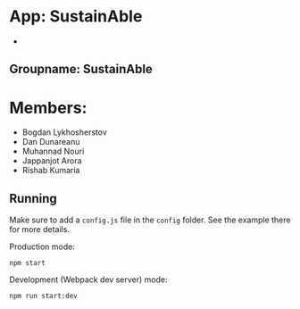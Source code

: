 # App: SustainAble

- 



## Groupname: SustainAble
# Members:
- Bogdan Lykhosherstov
- Dan Dunareanu
- Muhannad Nouri
- Jappanjot Arora
- Rishab Kumaria



## Running

Make sure to add a `config.js` file in the `config` folder. See the example there for more details.

Production mode:

```shell
npm start
```

Development (Webpack dev server) mode:

```shell
npm run start:dev
```
